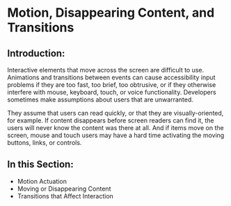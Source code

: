# Motion, Disappearing Content, and Transitions

## Introduction:

Interactive elements that move across the screen are difficult to use. Animations and transitions between events can cause accessibility input problems if they are too fast, too brief, too obtrusive, or if they otherwise interfere with mouse, keyboard, touch, or voice functionality. Developers sometimes make assumptions about users that are unwarranted. 

They assume that users can read quickly, or that they are visually-oriented, for example. If content disappears before screen readers can find it, the users will never know the content was there at all. And if items move on the screen, mouse and touch users may have a hard time activating the moving buttons, links, or controls.

## In this Section:

- Motion Actuation
- Moving or Disappearing Content
- Transitions that Affect Interaction